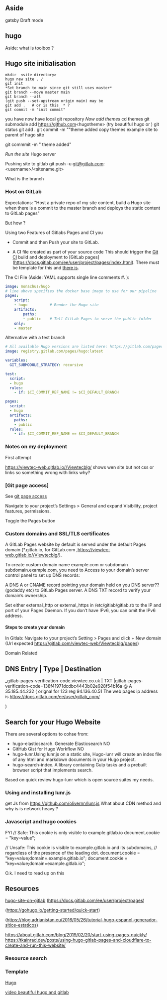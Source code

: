

## Aside
gatsby Draft mode

## hugo

Aside: what is toolbox ?

## Hugo site initialisation

```
mkdir  <site directory>
hugo new site . /
git init
*Set branch to main since git still uses master*
git branch --move master main
git branch --all
(git push --set-upstream origin main) may be
git add .   # or is this  * ?
git commit -m "init commit"
```
you have now have local git repository
*Now add themes*
cd themes
git submodule add <https://github.com>\<hugotheme\> (try beautiful hugo or )
git status
git add .
git commit -m ""theme added
copy  themes example site to  parent of hugo site



git commmit  -m " theme added"

*Run the site*
Hugo server

Pushing site to gitlab
git push -u git@gitlab.com:\<username\>/\<sitename.git\>

What is the branch

### Host on GitLab

Expectations: "Host a private repo of my site content, build a Hugo site when there is a commit to the master branch and deploys the static content to GitLab pages"

But how ?

Using  two Features of Gitlabs Pages and CI you

* Commit and then Push your site to GitLab.

* A CI file created as part of your source code
This should trigger the [Git CI](https://docs.gitlab.com/ee/ci/) build and deployment to [GitLab pages] (https://docs.gitlab.com/ee/user/project/pages/index.html).
There must be template for this and [there is](https://docs.gitlab.com/ee/user/project/pages/getting_started/pages_new_project_template.html).

The CI File (Aside: YAML supports single line comments \#. ):
```yaml
image: monachus/hugo
# line above specifies the docker base image to use for our pipeline
pages:
    script:
    - hugo          # Render the Hugo site
    artifacts:
        paths:
        - public    # Tell GitLab Pages to serve the public folder
    only:
    - master
```

Alternative with a test branch

```yaml
# All available Hugo versions are listed here: https://gitlab.com/pages/hugo/container_registry
image: registry.gitlab.com/pages/hugo:latest

variables:
  GIT_SUBMODULE_STRATEGY: recursive

test:
  script:
  - hugo
  rules:
    - if: $CI_COMMIT_REF_NAME != $CI_DEFAULT_BRANCH

pages:
  script:
  - hugo
  artifacts:
    paths:
    - public
  rules:
    - if: $CI_COMMIT_REF_NAME == $CI_DEFAULT_BRANCH


```

### Notes on my deployment

First attempt

https://viewtec-web.gitlab.io//Viewtecblg/  shows wen site but not css or links
so something wrong with links why?





### [Git page access]

See [git page access](https://docs.gitlab.com/ee/user/project/pages/pages_access_control.html)

Navigate to your project’s Settings > General and expand Visibility, project features, permissions.

Toggle the Pages button


### Custom domains and SSL/TLS certificates

 A GitLab Pages website  by default is served under the default Pages domain (*.gitlab.io, for GitLab.com ,https://viewtec-web.gitlab.io//Viewtecblg/).

To create custom domain name example.com or subdomain subdomain.example.com, you need to Access to your domain’s server control panel to set up DNS records:

A DNS A or CNAME record pointing your domain held on you DNS server??  (godaddy etc) to GitLab Pages server.
A DNS TXT record to verify your domain’s ownership.


Set either external_http or external_https in /etc/gitlab/gitlab.rb to the IP and port of your Pages Daemon. If you don’t have IPv6, you can omit the IPv6 address.

#### Steps to create your domain

In Gitlab:
Navigate to your project’s Setting > Pages and click + New domain (Url expected <https://gitlab.com/viewtec-web/Viewtecblg/pages>)


Domain Related


DNS Entry  | Type  |  Destination
-------------------------------------------
  _gitlab-pages-verification-code.viewtec.co.uk  |  TXT |gitlab-pages-verification-code=138f41971dcdbc4443b02e928f54b16a
@   A  35.185.44.232   ( orignal for 123 reg  94.136.40.51
The  web pages  ip address  is
https://docs.gitlab.com/ee/user/gitlab_com/


 )



## Search for your Hugo Website

There are several options to cohse from:

* hugo-elasticsearch. Generate Elasticsearch NO
* GitHub Gist for Hugo Workflow  NO
* hugo-lunr.Using lunr.js on a static site, Hugo-lunr will create an index file of any html and markdown documents in your Hugo project.
* hugo-search-index. A library containing Gulp tasks and a prebuilt browser script that implements search.

Based on quick review hugo-lunr which is open source suites my needs.

### Using and installing lunr.js

get Js from https://github.com/olivernn/lunr.js
What about CDN method and why is is network heavy ?

### Javascript and hugo cookies

FYI
// Safe: This cookie is only visible to example.gitlab.io
document.cookie = "key=value";

// Unsafe: This cookie is visible to example.gitlab.io and its subdomains,
// regardless of the presence of the leading dot.
document.cookie = "key=value;domain=.example.gitlab.io";
document.cookie = "key=value;domain=example.gitlab.io";

O.k. I need to read up on this


## Resources

[hugo-site-on-gitlab](https://www.bryanklein.com/blog/hugo-site-on-gitlab/)
(https://docs.gitlab.com/ee/user/project/pages)

(https://gohugo.io/getting-started/quick-start)

(https://blog.adrianistan.eu/2016/05/26/tutorial-hugo-espanol-generador-sitios-estaticos)

https://about.gitlab.com/blog/2019/02/20/start-using-pages-quickly/
https://tkainrad.dev/posts/using-hugo-gitlab-pages-and-cloudflare-to-create-and-run-this-website/

### Resource search

### Template

[Hugo](https://pages.gitlab.io/hugo/)

[video beautiful hugo and gitlab](https://www.youtube.com/watch?v=-q6ZiCroiGM)